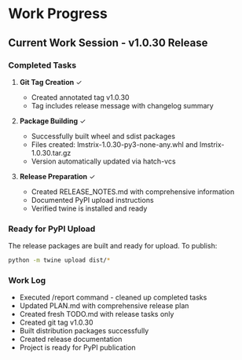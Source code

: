 # Work Progress

## Current Work Session - v1.0.30 Release

### Completed Tasks

1. **Git Tag Creation** ✓
   - Created annotated tag v1.0.30
   - Tag includes release message with changelog summary

2. **Package Building** ✓
   - Successfully built wheel and sdist packages
   - Files created: lmstrix-1.0.30-py3-none-any.whl and lmstrix-1.0.30.tar.gz
   - Version automatically updated via hatch-vcs

3. **Release Preparation** ✓
   - Created RELEASE_NOTES.md with comprehensive information
   - Documented PyPI upload instructions
   - Verified twine is installed and ready

### Ready for PyPI Upload

The release packages are built and ready for upload. To publish:

```bash
python -m twine upload dist/*
```

### Work Log

- Executed /report command - cleaned up completed tasks
- Updated PLAN.md with comprehensive release plan
- Created fresh TODO.md with release tasks only
- Created git tag v1.0.30
- Built distribution packages successfully
- Created release documentation
- Project is ready for PyPI publication